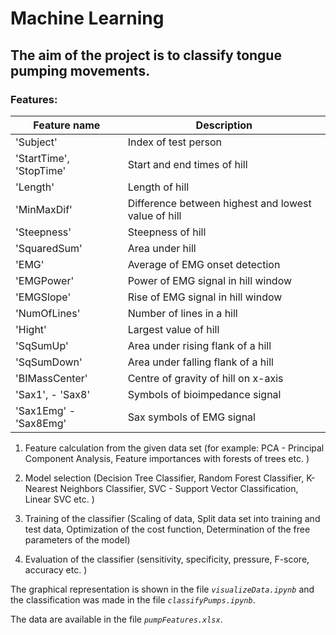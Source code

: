 # Machine Learning
## The aim of the project is to classify tongue pumping movements.


### Features:

| Feature name | Description  |
| ------------- | ------------- |              
| 'Subject' | Index of test person |  
| 'StartTime', 'StopTime' | Start and end times of hill | 
| 'Length' | Length of hill | 
| 'MinMaxDif' | Difference between highest and lowest value of hill | 
| 'Steepness' | Steepness of hill | 
| 'SquaredSum' | Area under hill | 
| 'EMG' | Average of EMG onset detection | 
| 'EMGPower' | Power of EMG signal in hill window | 
| 'EMGSlope' | Rise of EMG signal in hill window | 
| 'NumOfLines' | Number of lines in a hill | 
| 'Hight' | Largest value of hill | 
| 'SqSumUp' | Area under rising flank of a hill | 
| 'SqSumDown' | Area under falling flank of a hill | 
| 'BIMassCenter' | Centre of gravity of hill on x-axis | 
| 'Sax1', - 'Sax8' | Symbols of bioimpedance signal | 
| 'Sax1Emg' - 'Sax8Emg' | Sax symbols of EMG signal | 

  

  



1. Feature calculation from the given data set (for example: PCA - Principal Component Analysis, Feature importances with forests of trees etc. )

2. Model selection (Decision Tree Classifier, Random Forest Classifier, K-Nearest Neighbors Classifier, SVC - Support Vector Classification, Linear SVC etc. )

3. Training of the classifier (Scaling of data, Split data set into training and test data, Optimization of the cost function, Determination of the free parameters of the model)

5. Evaluation of the classifier (sensitivity, specificity, pressure, F-score, accuracy etc. )

The graphical representation is shown in the file _`visualizeData.ipynb`_ and the classification was made in the file _`classifyPumps.ipynb`_.


The data are available in the file _`pumpFeatures.xlsx`_.
